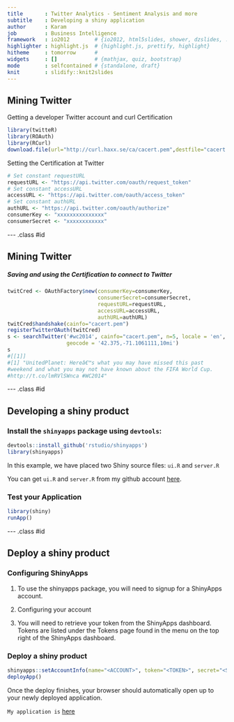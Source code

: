 ```yaml
---
title       : Twitter Analytics - Sentiment Analysis and more
subtitle    : Developing a shiny application
author      : Karam
job         : Business Intelligence
framework   : io2012        # {io2012, html5slides, shower, dzslides, ...}
highlighter : highlight.js  # {highlight.js, prettify, highlight}
hitheme     : tomorrow      # 
widgets     : []            # {mathjax, quiz, bootstrap}
mode        : selfcontained # {standalone, draft}
knit        : slidify::knit2slides
---
```

## Mining Twitter
Getting a developer Twitter account and curl Certification

```r
library(twitteR)
library(ROAuth)
library(RCurl)
download.file(url="http://curl.haxx.se/ca/cacert.pem",destfile="cacert.pem")
```
Setting the Certification at Twitter

```r
# Set constant requestURL
requestURL <- "https://api.twitter.com/oauth/request_token"
# Set constant accessURL
accessURL <- "https://api.twitter.com/oauth/access_token"
# Set constant authURL
authURL <- "https://api.twitter.com/oauth/authorize"
consumerKey <- "xxxxxxxxxxxxxxx"
consumerSecret <- "xxxxxxxxxxxx"
```

--- .class #id 
## Mining Twitter

##### Saving and using the Certification to connect to Twitter


```r
twitCred <- OAuthFactory$new(consumerKey=consumerKey,
                             consumerSecret=consumerSecret,
                             requestURL=requestURL,
                             accessURL=accessURL,
                             authURL=authURL)
twitCred$handshake(cainfo="cacert.pem")
registerTwitterOAuth(twitCred)
s <- searchTwitter('#wc2014', cainfo="cacert.pem", n=5, locale = 'en', 
                   geocode = '42.375,-71.1061111,10mi')
s
#[[1]]
#[1] "UnitedPlanet: Hereâ€™s what you may have missed this past
#weekend and what you may not have known about the FIFA World Cup.
#http://t.co/lmRVlSWnca #WC2014"
```

--- .class #id 
## Developing a shiny product

### Install the `shinyapps` package using `devtools`:

```r
devtools::install_github('rstudio/shinyapps')
library(shinyapps)
```

In this example, we have placed two Shiny source files: `ui.R` and `server.R`

You can get `ui.R` and `server.R` from my github account [here](https://github.com/Karamcse/shinyapp). 

### Test your Application

```r
library(shiny)
runApp()
```

--- .class #id 
## Deploy a shiny product
### Configuring ShinyApps
1) To use the shinyapps package, you will need to signup for a ShinyApps account.

2) Configuring your account

3) You will need to retrieve your token from the ShinyApps dashboard. Tokens are listed under the Tokens page found in the menu on the top right of the ShinyApps dashboard.

### Deploy a shiny product


```r
shinyapps::setAccountInfo(name="<ACCOUNT>", token="<TOKEN>", secret="<SECRET>")
deployApp()
```
Once the deploy finishes, your browser should automatically open up to your newly deployed application.

`My application is` [here](http://karamcse.shinyapps.io/twitteranalysis/)
